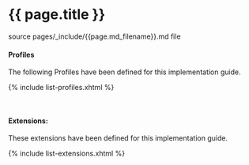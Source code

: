 # {{ page.title }}

source pages/_include/{{page.md_filename}}.md  file

#### Profiles

The following Profiles have been defined for this implementation guide.

{% include list-profiles.xhtml %}

<br />

#### Extensions:

These extensions have been defined for this implementation guide.

{% include list-extensions.xhtml %}

<br />
